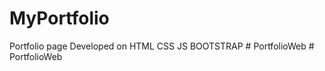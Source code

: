 # MyPortfolio
Portfolio page Developed on HTML CSS JS BOOTSTRAP
#   P o r t f o l i o W e b  
 #   P o r t f o l i o W e b  
 